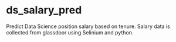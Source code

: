 # ds_salary_pred

Predict Data Science position salary based on tenure. Salary data is collected from glassdoor using Selinium and python.
